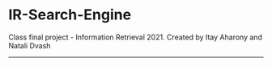 # IR-Search-Engine
Class final project - Information Retrieval 2021.
Created by Itay Aharony and Natali Dvash
______________________________________________
